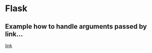# Flask

## Example how to handle arguments passed by link...
[link](handleRequestByKeyAndValue.py)

